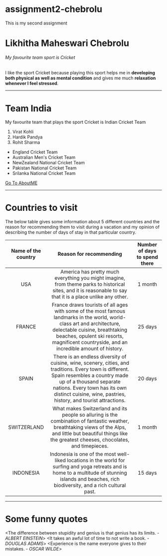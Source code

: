 # assignment2-chebrolu
This is my second assignment
# Likhitha Maheswari Chebrolu
###### My favourite team sport is Cricket
I like the sport Cricket because playing this sport helps me in **developing both physical as well as mental condition** and gives me much **relaxation whenever I feel stressed**.

---

# Team India

 My favourite team that plays the sport Cricket is Indian Cricket Team
 1. Virat Kohli
 2. Hardik Pandya
 3. Rohit Sharma
 * England Cricket Team
 * Australian Men's Cricket Team
 * NewZealand National Cricket Team
 * Pakistan National Cricket Team
 * Srilanka National Cricket Team

  [Go To AboutME](AboutME.md)

  ---

  # Countries to visit
  The below table gives some information about 5 different countries and the reason for recommending them to visit during a vacation and my opinion of describing the number of days of stay in that particular country.
  
  | Name of the country | Reason for recommending| Number of days to spend there|
  |        :---:        |           :---:        |             :---:            |
  |         USA         |America has pretty much everything you might imagine, from theme parks to historical sites, and it is reasonable to say that it is a place unlike any other.|1 month|
  |         FRANCE       |France draws tourists of all ages with some of the most famous landmarks in the world, world-class art and architecture, delectable cuisine, breathtaking beaches, opulent ski resorts, magnificent countryside, and an incredible amount of history.|25 days|
  |        SPAIN        |There is an endless diversity of cuisine, wine, scenery, cities, and traditions. Every town is different. Spain resembles a country made up of a thousand separate nations. Every town has its own distinct cuisine, wine, pastries, history, and tourist attractions.|20 days|
  |      SWITZERLAND    |What makes Switzerland and its people so alluring is the combination of fantastic weather, breathtaking views of the Alps, and little but beautiful things like the greatest cheeses, chocolates, and timepieces.|1 month|
  |      INDONESIA      |Indonesia is one of the most well-liked locations in the world for surfing and yoga retreats and is home to a multitude of stunning islands and beaches, rich biodiversity, and a rich cultural past.|15 days|

  ---
  # Some funny quotes 
  <The difference between stupidity and genius is that genius has its limits. - *ALBERT EINSTEIN*>
  <It takes an awful lot of time to not write a book. - *DOUGLAS ADAMS*>
  <Experience is the name everyone gives to their mistakes. - *OSCAR WILDE*>